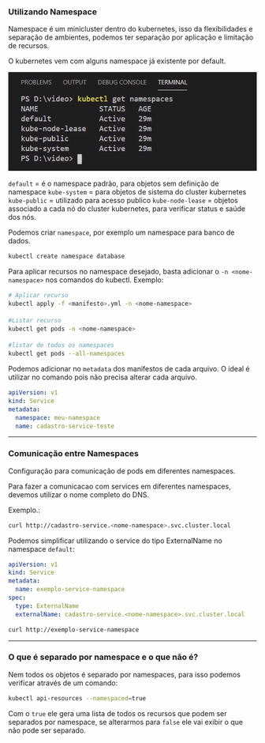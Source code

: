 ### **Utilizando Namespace**

Namespace é um minicluster dentro do kubernetes, isso da flexibilidades e separação de ambientes, podemos ter separação por aplicação e limitação de recursos.

O kubernetes vem com alguns namespace já existente por default.

![](../imagens/lista-namespace.png)

`default` = é o namespace padrão, para objetos sem definição de namespace
`kube-system` = para objetos de sistema do cluster kubernetes 
`kube-public` = utilizado para acesso publico
`kube-node-lease` = objetos associado a cada nó do cluster kubernetes, para verificar status e saúde dos nós.

Podemos criar `namespace`, por exemplo um namespace para banco de dados.
```bash
kubectl create namespace database
```

Para aplicar recursos no namespace desejado, basta adicionar o `-n <nome-namespace>` nos comandos do kubectl.
Exemplo:
```bash
# Aplicar recurso
kubectl apply -f <manifesto>.yml -n <nome-namespace>

#Listar recurso
kubectl get pods -n <nome-namespace>

#listar de todos os namespaces
kubectl get pods --all-namespaces
```

Podemos adicionar no `metadata` dos manifestos de cada arquivo. O ideal é utilizar no comando pois não precisa alterar cada arquivo.
```yaml
apiVersion: v1
kind: Service
metadata:
  namespace: meu-namespace
  name: cadastro-service-teste
```

---
### **Comunicação entre Namespaces**

Configuração para comunicação de pods em diferentes namespaces.

Para fazer a comunicacao com services em diferentes namespaces, devemos utilizar o nome completo do DNS.

Exemplo.:
```bash
curl http://cadastro-service.<nome-namespace>.svc.cluster.local
```

Podemos simplificar utilizando o service do tipo ExternalName no namespace `default`:
```yaml
apiVersion: v1
kind: Service
metadata:
  name: exemplo-service-namespace
spec:
  type: ExternalName
  externalName: cadastro-service.<nome-namespace>.svc.cluster.local
```

```bash
curl http://exemplo-service-namespace
```

---
### **O que é separado por namespace e o que não é?**

Nem todos os objetos é separado por namespaces, para isso podemos verificar através de um comando:

```bash
kubectl api-resources --namespaced=true
```

Com o `true` ele gera uma lista de todos os recursos que podem ser separados por namespace, se alterarmos para `false` ele vai exibir o que não pode ser separado.